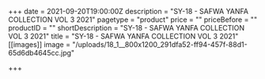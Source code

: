+++
date = 2021-09-20T19:00:00Z
description = "SY-18 - SAFWA YANFA COLLECTION VOL 3 2021"
pagetype = "product"
price = ""
priceBefore = ""
productID = ""
shortDescription = "SY-18 - SAFWA YANFA COLLECTION VOL 3 2021"
title = "SY-18 - SAFWA YANFA COLLECTION VOL 3 2021"
[[images]]
image = "/uploads/18_1__800x1200_291dfa52-ff94-457f-88d1-65d6db4645cc.jpg"

+++

